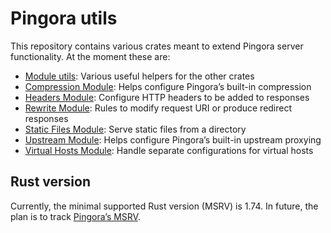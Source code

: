 # Pingora utils

This repository contains various crates meant to extend Pingora server functionality. At the moment these are:

* [Module utils](../../tree/main/module-utils): Various useful helpers for the other crates
* [Compression Module](../../tree/main/compression-module): Helps configure Pingora’s built-in compression
* [Headers Module](../../tree/main/headers-module): Configure HTTP headers to be added to responses
* [Rewrite Module](../../tree/main/rewrite-module): Rules to modify request URI or produce redirect responses
* [Static Files Module](../../tree/main/static-files-module): Serve static files from a directory
* [Upstream Module](../../tree/main/upstream-module): Helps configure Pingora’s built-in upstream proxying
* [Virtual Hosts Module](../../tree/main/virtual-hosts-module): Handle separate configurations for virtual hosts

## Rust version

Currently, the minimal supported Rust version (MSRV) is 1.74. In future, the plan is to track [Pingora’s MSRV](https://github.com/cloudflare/pingora/?tab=readme-ov-file#rust-version).
